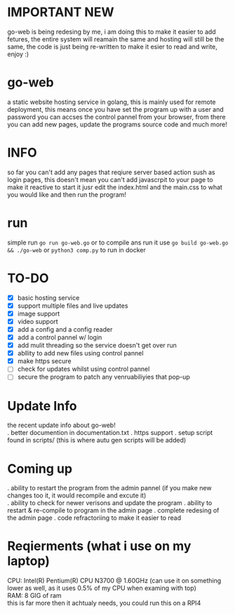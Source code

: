 # IMPORTANT NEW
go-web is being redesing by me, i am doing this to make it easier to add fetures, the entire system will reamain the same and hosting will still be the same, the code is just being re-written to make it esier to read and write, enjoy :)

# go-web
a static website hosting service in golang, this is mainly used for remote deployment, this means once you have set the program up with a user and password
you can accses the control pannel from your browser, from there you can add new pages, update the programs source code and much more!

# INFO
so far you can't add any pages that reqiure server based action sush as login pages, this doesn't mean you can't add javascrpit to your page to make it
reactive
to start it jusr edit the index.html and the main.css to what you would like and then run the program!

# run
simple run `go run go-web.go` or to compile ans run it use `go build go-web.go && ./go-web` or `python3 comp.py` to run in docker

# TO-DO
- [X] basic hosting service
- [X] support multiple files and live updates
- [X] image support
- [X] video support
- [X] add a config and a config reader
- [X] add a control pannel w/ login
- [X] add mulit threading so the service doesn't get over run
- [X] abllity to add new files using control pannel
- [X] make https secure
- [ ] check for updates whilst using control pannel
- [ ] secure the program to patch any venruabiliyies that pop-up

# Update Info
the recent update info about go-web!  
. better documention in documentation.txt
. https support
. setup script found in scripts/ (this is where autu gen scripts will be added)
# Coming up
. ability to restart the program from the admin pannel (if you make new changes too it, it would recompile and excute it)  
. ability to check for newer verisons and update the program
. ability to restart & re-compile to program in the admin page
. complete redesing of the admin page
. code refractoriing to make it easier to read

# Reqierments (what i use on my laptop)
CPU: Intel(R) Pentium(R) CPU  N3700  @ 1.60GHz (can use it on something lower as well, as it uses 0.5% of my CPU when examing with top)    
RAM: 8 GIG of ram    
this is far more then it achtualy needs, you could run this on a RPI4    

